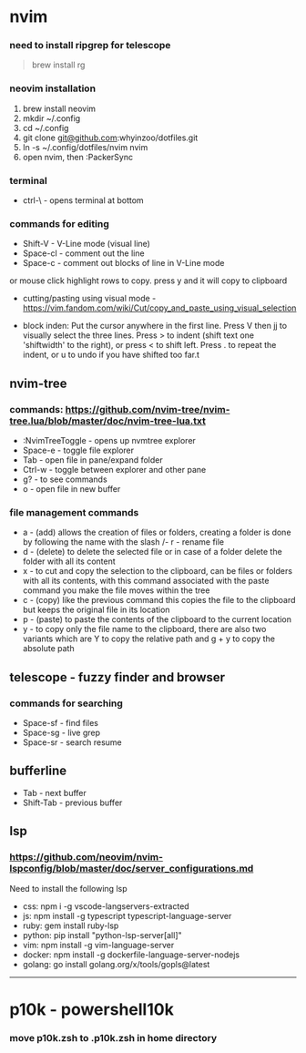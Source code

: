 # nvim

### need to install ripgrep for telescope
> brew install rg

### neovim installation
1. brew install neovim 
2. mkdir ~/.config 
3. cd ~/.config 
4. git clone git@github.com:whyinzoo/dotfiles.git 
5. ln -s ~/.config/dotfiles/nvim nvim
6. open nvim, then :PackerSync

### terminal
- ctrl-\ - opens terminal at bottom


### commands for editing
- Shift-V - V-Line mode (visual line)
- Space-cl - comment out the line
- Space-c - comment out blocks of line in V-Line mode

or 
mouse click highlight rows to copy.  press y and it will copy to clipboard
- cutting/pasting using visual mode - https://vim.fandom.com/wiki/Cut/copy_and_paste_using_visual_selection

- block inden:
Put the cursor anywhere in the first line.
Press V then jj to visually select the three lines.
Press > to indent (shift text one 'shiftwidth' to the right), or press < to shift left.
Press . to repeat the indent, or u to undo if you have shifted too far.t


## nvim-tree
### commands: https://github.com/nvim-tree/nvim-tree.lua/blob/master/doc/nvim-tree-lua.txt
- :NvimTreeToggle - opens up nvmtree explorer
- Space-e - toggle file explorer
- Tab - open file in pane/expand folder
- Ctrl-w - toggle between explorer and other pane
- g? - to see commands
- o - open file in new buffer

### file management commands
- a - (add) allows the creation of files or folders, creating a folder is done by following the name with the slash /- r - rename file
- d - (delete) to delete the selected file or in case of a folder delete the folder with all its content
- x - to cut and copy the selection to the clipboard, can be files or folders with all its contents, with this command associated with the paste command you make the file moves within the tree
- c - (copy) like the previous command this copies the file to the clipboard but keeps the original file in its location
- p - (paste) to paste the contents of the clipboard to the current location
- y - to copy only the file name to the clipboard, there are also two variants which are Y to copy the relative path and g + y to copy the absolute path

## telescope - fuzzy finder and browser
### commands for searching
- Space-sf - find files
- Space-sg - live grep
- Space-sr - search resume

## bufferline
- Tab - next buffer
- Shift-Tab - previous buffer


## lsp
### https://github.com/neovim/nvim-lspconfig/blob/master/doc/server_configurations.md
Need to install the following lsp
- css: npm i -g vscode-langservers-extracted  
- js: npm install -g typescript typescript-language-server
- ruby: gem install ruby-lsp
- python: pip install "python-lsp-server[all]" 
- vim: npm install -g vim-language-server
- docker: npm install -g dockerfile-language-server-nodejs
- golang: go install golang.org/x/tools/gopls@latest
-------------------
# p10k - powershell10k
### move p10k.zsh to .p10k.zsh in home directory
